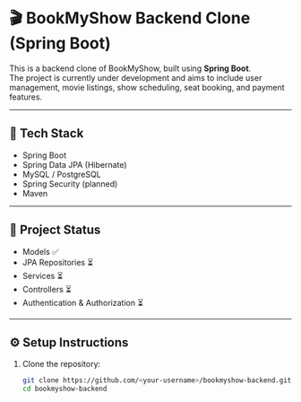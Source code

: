 # 🎬 BookMyShow Backend Clone (Spring Boot)

This is a backend clone of BookMyShow, built using **Spring Boot**.  
The project is currently under development and aims to include user management, movie listings, show scheduling, seat booking, and payment features.

---

## 🚀 Tech Stack
- Spring Boot  
- Spring Data JPA (Hibernate)  
- MySQL / PostgreSQL  
- Spring Security (planned)  
- Maven  

---

## 📌 Project Status
- Models ✅  
- JPA Repositories ⏳  
- Services ⏳  
- Controllers ⏳  
- Authentication & Authorization ⏳  

---

## ⚙️ Setup Instructions
1. Clone the repository:
   ```bash
   git clone https://github.com/<your-username>/bookmyshow-backend.git
   cd bookmyshow-backend
